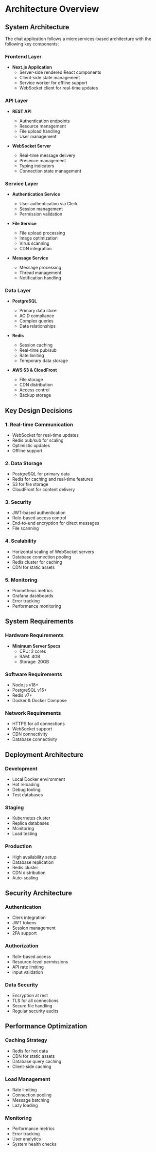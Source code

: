 # Architecture Overview

## System Architecture

The chat application follows a microservices-based architecture with the following key components:

### Frontend Layer
- **Next.js Application**
  - Server-side rendered React components
  - Client-side state management
  - Service worker for offline support
  - WebSocket client for real-time updates

### API Layer
- **REST API**
  - Authentication endpoints
  - Resource management
  - File upload handling
  - User management

- **WebSocket Server**
  - Real-time message delivery
  - Presence management
  - Typing indicators
  - Connection state management

### Service Layer
- **Authentication Service**
  - User authentication via Clerk
  - Session management
  - Permission validation

- **File Service**
  - File upload processing
  - Image optimization
  - Virus scanning
  - CDN integration

- **Message Service**
  - Message processing
  - Thread management
  - Notification handling

### Data Layer
- **PostgreSQL**
  - Primary data store
  - ACID compliance
  - Complex queries
  - Data relationships

- **Redis**
  - Session caching
  - Real-time pub/sub
  - Rate limiting
  - Temporary data storage

- **AWS S3 & CloudFront**
  - File storage
  - CDN distribution
  - Access control
  - Backup storage

## Key Design Decisions

### 1. Real-time Communication
- WebSocket for real-time updates
- Redis pub/sub for scaling
- Optimistic updates
- Offline support

### 2. Data Storage
- PostgreSQL for primary data
- Redis for caching and real-time features
- S3 for file storage
- CloudFront for content delivery

### 3. Security
- JWT-based authentication
- Role-based access control
- End-to-end encryption for direct messages
- File scanning

### 4. Scalability
- Horizontal scaling of WebSocket servers
- Database connection pooling
- Redis cluster for caching
- CDN for static assets

### 5. Monitoring
- Prometheus metrics
- Grafana dashboards
- Error tracking
- Performance monitoring

## System Requirements

### Hardware Requirements
- **Minimum Server Specs**
  - CPU: 2 cores
  - RAM: 4GB
  - Storage: 20GB

### Software Requirements
- Node.js v18+
- PostgreSQL v15+
- Redis v7+
- Docker & Docker Compose

### Network Requirements
- HTTPS for all connections
- WebSocket support
- CDN connectivity
- Database connectivity

## Deployment Architecture

### Development
- Local Docker environment
- Hot reloading
- Debug tooling
- Test databases

### Staging
- Kubernetes cluster
- Replica databases
- Monitoring
- Load testing

### Production
- High availability setup
- Database replication
- Redis cluster
- CDN distribution
- Auto-scaling

## Security Architecture

### Authentication
- Clerk integration
- JWT tokens
- Session management
- 2FA support

### Authorization
- Role-based access
- Resource-level permissions
- API rate limiting
- Input validation

### Data Security
- Encryption at rest
- TLS for all connections
- Secure file handling
- Regular security audits

## Performance Optimization

### Caching Strategy
- Redis for hot data
- CDN for static assets
- Database query caching
- Client-side caching

### Load Management
- Rate limiting
- Connection pooling
- Message batching
- Lazy loading

### Monitoring
- Performance metrics
- Error tracking
- User analytics
- System health checks 